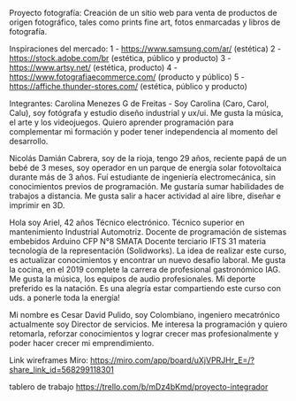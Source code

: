 Proyecto fotografía:
Creación de un sitio web para venta de productos de origen fotográfico, tales como prints fine art, fotos enmarcadas y libros de fotografía. 

Inspiraciones del mercado:
1 - https://www.samsung.com/ar/ (estética)
2 - https://stock.adobe.com/br (estética, público y producto)
3 - https://www.artsy.net/ (estética, producto)
4 - https://www.fotografiaecommerce.com/ (producto y público)
5 - https://affiche.thunder-stores.com/ (estética, público y producto)

Integrantes:
Carolina Menezes G de Freitas - Soy Carolina (Caro, Carol, Calu), soy fotógrafa y estudio diseño industrial y ux/ui. Me gusta la música, el arte y los videojuegos. Quiero aprender programación para complementar mi formación y poder tener independencia al momento del desarrollo.

Nicolás Damián Cabrera, soy de la rioja, tengo 29 años, reciente papá de un bebé de 3 meses, soy operador en un parque de energía solar fotovoltaica durante más de 3 años. Fuí estudiante de ingeniería electromecánica, sin conocimientos previos de programación. Me gustaría sumar habilidades de trabajos a distancia. Me gusta salir a hacer actividad al aire libre, diseñar e imprimir en 3D.

Hola soy Ariel, 42 años
Técnico electrónico.
Técnico superior en mantenimiento Industrial Automotriz.
Docente de programación de sistemas embebidos Arduino CFP N°8  SMATA
Docente terciario IFTS 31 materia tecnología de la representación (Solidworks).
La idea de realizar este curso, es actualizar conocimientos y encontrar un nuevo desafio laboral.
Me gusta la cocina,  en el 2019 complete la carrera de profesional gastronómico  IAG.
Me gusta la música, los equipos de audio profesionales. 
Mi deporte preferido es la natación. 
Es una alegría estar compartiendo este curso con uds. a ponerle toda la energía! 

Mi nombre es Cesar David Pulido, soy Colombiano, ingeniero mecatrónico actualmente soy Director de servicios.
Me interesa la programación y quiero retomarla, reforzar conocimientos  y lograr crecer mas profesionalmente y poder hacer crecer mi emprendimiento.  

Link wireframes Miro: https://miro.com/app/board/uXjVPRJHr_E=/?share_link_id=568299118301


tablero de trabajo
https://trello.com/b/mDz4bKmd/proyecto-integrador
